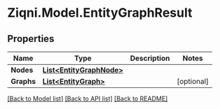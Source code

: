 
# Ziqni.Model.EntityGraphResult

## Properties

Name | Type | Description | Notes
------------ | ------------- | ------------- | -------------
**Nodes** | [**List&lt;EntityGraphNode&gt;**](EntityGraphNode.md) |  | 
**Graphs** | [**List&lt;EntityGraph&gt;**](EntityGraph.md) |  | [optional] 

[[Back to Model list]](../README.md#documentation-for-models)
[[Back to API list]](../README.md#documentation-for-api-endpoints)
[[Back to README]](../README.md)

